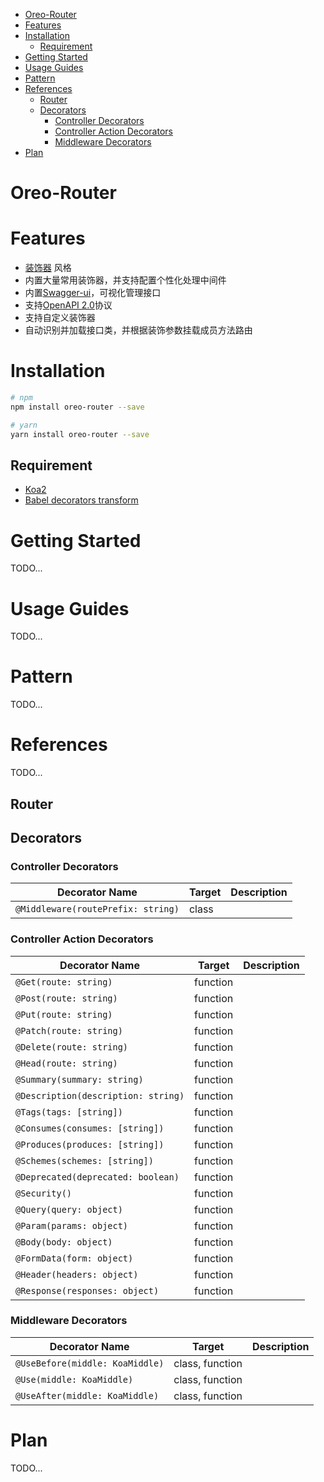 
<!-- @import "[TOC]" {cmd="toc" depthFrom=1 depthTo=6 orderedList=false} -->
<!-- code_chunk_output -->

* [Oreo-Router](#oreo-router)
* [Features](#features)
* [Installation](#installation)
	* [Requirement](#requirement)
* [Getting Started](#getting-started)
* [Usage Guides](#usage-guides)
* [Pattern](#pattern)
* [References](#references)
	* [Router](#router)
	* [Decorators](#decorators)
		* [Controller Decorators](#controller-decorators)
		* [Controller Action Decorators](#controller-action-decorators)
		* [Middleware Decorators](#middleware-decorators)
* [Plan](#plan)

<!-- /code_chunk_output -->

# Oreo-Router


# Features
* [装饰器](https://github.com/tc39/proposal-decorators) 风格
* 内置大量常用装饰器，并支持配置个性化处理中间件
* 内置[Swagger-ui](https://github.com/swagger-api/swagger-ui)，可视化管理接口
* 支持[OpenAPI 2.0](https://github.com/OAI/OpenAPI-Specification)协议
* 支持自定义装饰器
* 自动识别并加载接口类，并根据装饰参数挂载成员方法路由

# Installation
```sh
# npm
npm install oreo-router --save

# yarn
yarn install oreo-router --save
```

## Requirement
* [Koa2](https://github.com/koajs/koa)
* [Babel decorators transform](http://babeljs.io/docs/plugins/transform-decorators)


# Getting Started
TODO...

# Usage Guides
TODO...

# Pattern
TODO...

# References
TODO...

## Router

## Decorators
### Controller Decorators
| Decorator Name                     | Target | Description |
| ---------------------------------- | ------ | ----------- |
| `@Middleware(routePrefix: string)` | class  |             |

### Controller Action Decorators
| Decorator Name                      | Target   | Description |
| ----------------------------------- | -------- | ----------- |
| `@Get(route: string)`               | function |             |
| `@Post(route: string)`              | function |             |
| `@Put(route: string)`               | function |             |
| `@Patch(route: string)`             | function |             |
| `@Delete(route: string)`            | function |             |
| `@Head(route: string)`              | function |             |
| `@Summary(summary: string)`         | function |             |
| `@Description(description: string)` | function |             |
| `@Tags(tags: [string])`             | function |             |
| `@Consumes(consumes: [string])`     | function |             |
| `@Produces(produces: [string])`     | function |             |
| `@Schemes(schemes: [string])`       | function |             |
| `@Deprecated(deprecated: boolean)`  | function |             |
| `@Security()`                       | function |             |
| `@Query(query: object)`             | function |             |
| `@Param(params: object)`            | function |             |
| `@Body(body: object)`               | function |             |
| `@FormData(form: object)`           | function |             |
| `@Header(headers: object)`          | function |             |
| `@Response(responses: object)`      | function |             |

### Middleware Decorators
| Decorator Name                  | Target          | Description |
| ------------------------------- | --------------- | ----------- |
| `@UseBefore(middle: KoaMiddle)` | class, function |             |
| `@Use(middle: KoaMiddle)`       | class, function |             |
| `@UseAfter(middle: KoaMiddle)`  | class, function |             |

# Plan
TODO...

